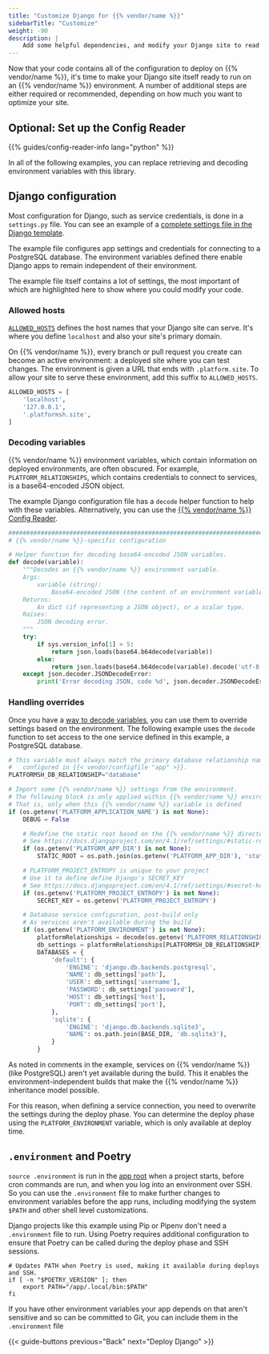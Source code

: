 ```yaml
---
title: "Customize Django for {{% vendor/name %}}"
sidebarTitle: "Customize"
weight: -90
description: |
    Add some helpful dependencies, and modify your Django site to read from an {{% vendor/name %}} environment.
---
```


Now that your code contains all of the configuration to deploy on {{% vendor/name %}},
it's time to make your Django site itself ready to run on an {{% vendor/name %}} environment.
A number of additional steps are either required or recommended, depending on how much you want to optimize your site.

## Optional: Set up the Config Reader

{{% guides/config-reader-info lang="python" %}}

In all of the following examples,
you can replace retrieving and decoding environment variables with this library.

## Django configuration

Most configuration for Django, such as service credentials, is done in a `settings.py` file.
You can see an example of a [complete settings file in the Django template](https://github.com/platformsh-templates/django4/blob/master/myapp/settings.py).

The example file configures app settings and credentials for connecting to a PostgreSQL database.
The environment variables defined there enable Django apps to remain independent of their environment.

The example file itself contains a lot of settings,
the most important of which are highlighted here to show where you could modify your code.

### Allowed hosts

[`ALLOWED_HOSTS`](https://docs.djangoproject.com/en/4.1/ref/settings/#allowed-hosts) defines the host names that your Django site can serve.
It's where you define `localhost` and also your site's primary domain.

On {{% vendor/name %}}, every branch or pull request you create can become an active environment:
a deployed site where you can test changes.
The environment is given a URL that ends with `.platform.site`.
To allow your site to serve these environment, add this suffix to `ALLOWED_HOSTS`.

```py {location="settings.py"}
ALLOWED_HOSTS = [
    'localhost',
    '127.0.0.1',
    '.platformsh.site',
]
```

### Decoding variables

{{% vendor/name %}} environment variables, which contain information on deployed environments, are often obscured.
For example, `PLATFORM_RELATIONSHIPS`, which contains credentials to connect to services, is a base64-encoded JSON object.

The example Django configuration file has a `decode` helper function to help with these variables.
Alternatively, you can use the [{{% vendor/name %}} Config Reader](#optional-set-up-the-config-reader).

```py {location="settings.py"}
#################################################################################
# {{% vendor/name %}}-specific configuration

# Helper function for decoding base64-encoded JSON variables.
def decode(variable):
    """Decodes an {{% vendor/name %}} environment variable.
    Args:
        variable (string):
            Base64-encoded JSON (the content of an environment variable).
    Returns:
        An dict (if representing a JSON object), or a scalar type.
    Raises:
        JSON decoding error.
    """
    try:
        if sys.version_info[1] > 5:
            return json.loads(base64.b64decode(variable))
        else:
            return json.loads(base64.b64decode(variable).decode('utf-8'))
    except json.decoder.JSONDecodeError:
        print('Error decoding JSON, code %d', json.decoder.JSONDecodeError)
```

### Handling overrides

Once you have a [way to decode variables](#decoding-variables),
you can use them to override settings based on the environment.
The following example uses the `decode` function to set access to the one service defined in this example,
a PostgreSQL database.

```py {location="settings.py"}
# This variable must always match the primary database relationship name,
#   configured in {{< vendor/configfile "app" >}}.
PLATFORMSH_DB_RELATIONSHIP="database"

# Import some {{% vendor/name %}} settings from the environment.
# The following block is only applied within {{% vendor/name %}} environments
# That is, only when this {{% vendor/name %}} variable is defined
if (os.getenv('PLATFORM_APPLICATION_NAME') is not None):
    DEBUG = False

    # Redefine the static root based on the {{% vendor/name %}} directory
    # See https://docs.djangoproject.com/en/4.1/ref/settings/#static-root
    if (os.getenv('PLATFORM_APP_DIR') is not None):
        STATIC_ROOT = os.path.join(os.getenv('PLATFORM_APP_DIR'), 'static')

    # PLATFORM_PROJECT_ENTROPY is unique to your project
    # Use it to define define Django's SECRET_KEY
    # See https://docs.djangoproject.com/en/4.1/ref/settings/#secret-key
    if (os.getenv('PLATFORM_PROJECT_ENTROPY') is not None):
        SECRET_KEY = os.getenv('PLATFORM_PROJECT_ENTROPY')

    # Database service configuration, post-build only
    # As services aren't available during the build
    if (os.getenv('PLATFORM_ENVIRONMENT') is not None):
        platformRelationships = decode(os.getenv('PLATFORM_RELATIONSHIPS'))
        db_settings = platformRelationships[PLATFORMSH_DB_RELATIONSHIP][0]
        DATABASES = {
            'default': {
                'ENGINE': 'django.db.backends.postgresql',
                'NAME': db_settings['path'],
                'USER': db_settings['username'],
                'PASSWORD': db_settings['password'],
                'HOST': db_settings['host'],
                'PORT': db_settings['port'],
            },
            'sqlite': {
                'ENGINE': 'django.db.backends.sqlite3',
                'NAME': os.path.join(BASE_DIR, 'db.sqlite3'),
            }
        }
```

As noted in comments in the example, services on {{% vendor/name %}} (like PostgreSQL) aren't yet available during the build.
This it enables the environment-independent builds that make the {{% vendor/name %}} inheritance model possible.

For this reason, when defining a service connection, you need to overwrite the settings during the deploy phase.
You can determine the deploy phase using the `PLATFORM_ENVIRONMENT` variable, which is only available at deploy time.

## `.environment` and Poetry

`source .environment` is run in the [app root](/create-apps/app-reference/single-runtime-image.md#root-directory)
when a project starts, before cron commands are run, and when you log into an environment over SSH.
So you can use the `.environment` file to make further changes to environment variables before the app runs,
including modifying the system `$PATH` and other shell level customizations.

Django projects like this example using Pip or Pipenv don't need a `.environment` file to run.
Using Poetry requires additional configuration to ensure that Poetry can be called during the deploy phase and SSH sessions.

```text {location=".environment"}
# Updates PATH when Poetry is used, making it available during deploys and SSH.
if [ -n "$POETRY_VERSION" ]; then
    export PATH="/app/.local/bin:$PATH"
fi
```

If you have other environment variables your app depends on that aren't sensitive and so can be committed to Git,
you can include them in the `.environment` file

{{< guide-buttons previous="Back" next="Deploy Django" >}}
